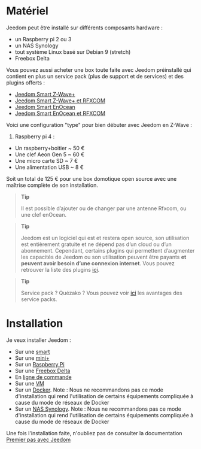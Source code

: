 # Matériel

Jeedom peut être installé sur différents composants hardware :

-   un Raspberry pi 2 ou 3
-   un NAS Synology
-   tout système Linux basé sur Debian 9 (stretch)
-   Freebox Delta

Vous pouvez aussi acheter une box toute faite avec Jeedom préinstallé qui contient en plus un service pack (plus de support et de services) et des plugins offerts :

-   [Jeedom Smart Z-Wave+](https://www.domadoo.fr/fr/box-domotique/3959-jeedom-controleur-domotique-jeedom-smart-z-wave.html)
-   [Jeedom Smart Z-Wave+ et RFXCOM](https://www.domadoo.fr/fr/box-domotique/4043-jeedom-controleur-domotique-jeedom-smart-z-wave-et-interface-rfxcom.html)
-   [Jeedom Smart EnOcean](https://www.domadoo.fr/fr/box-domotique/4041-jeedom-controleur-domotique-jeedom-smart-enocean.html)
-   [Jeedom Smart EnOcean et RFXCOM](https://www.domadoo.fr/fr/box-domotique/4044-jeedom-controleur-domotique-jeedom-smart-enocean-et-interface-rfxcom.html)

Voici une configuration "type" pour bien débuter avec Jeedom en Z-Wave :

1.  Raspberry pi 4 :

-   Un raspberry+boitier \~ 50 €
-   Une clef Aeon Gen 5 \~ 60 €
-   Une micro carte SD \~ 7 €
-   Une alimentation USB \~ 8 €

Soit un total de 125 € pour une box domotique open source avec une maîtrise complète de son installation.

> **Tip**
>
> Il est possible d’ajouter ou de changer par une antenne Rfxcom, ou une clef enOcean.

> **Tip**
>
> Jeedom est un logiciel qui est et restera open source, son utilisation est entièrement gratuite et ne dépend pas d’un cloud ou d’un abonnement. Cependant, certains plugins qui permettent d’augmenter les capacités de Jeedom ou son utilisation peuvent être payants **et peuvent avoir besoin d’une connexion internet**. Vous pouvez retrouver la liste des plugins [ici](http://market.jeedom.fr/index.php?v=d&p=market&type=plugin).

> **Tip**
>
> Service pack ? Quézako ? Vous pouvez voir [ici](https://blog.jeedom.fr/?p=1215) les avantages des service packs.

# Installation

Je veux installer Jeedom :

- Sur une [smart](https://doc.jeedom.com/fr_FR/installation/smart)
- Sur une [mini+](https://doc.jeedom.com/fr_FR/installation/mini)
- Sur un [Raspberry Pi](https://doc.jeedom.com/fr_FR/installation/rpi)
- Sur une [Freebox Delta](https://doc.jeedom.com/fr_FR/installation/freeboxdelta)
- En [ligne de commande](https://doc.jeedom.com/fr_FR/installation/cli)
- Sur une [VM](https://doc.jeedom.com/fr_FR/installation/vm)
- Sur un [Docker](https://doc.jeedom.com/fr_FR/installation/docker). Note : Nous ne recommandons pas ce mode d'installation qui rend l'utilisation de certains équipements compliquée à cause du mode de réseaux de Docker
- Sur un [NAS Synology](https://doc.jeedom.com/fr_FR/installation/synology). Note : Nous ne recommandons pas ce mode d'installation qui rend l'utilisation de certains équipements compliquée à cause du mode de réseaux de Docker

Une fois l'installation faite, n'oubliez pas de consulter la documentation [Premier pas avec Jeedom](https://doc.jeedom.com/fr_FR/premiers-pas/index)
